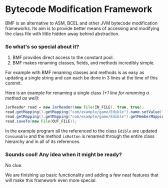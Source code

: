 # Bytecode Modification Framework

BMF is an alternative to ASM, BCEL and other JVM bytecode modification frameworks.
Its aim is to provide better means of accessing and modifying the class file with little hidden away behind abstraction.

### So what's so special about it?

1. BMF provides direct access to the constant pool. 
2. BMF makes renaming classes, fields, and methods incredibly simple.

For example with BMF renaming classes and methods is as easy as updating a single string and can each be done in 3 lines at the time of this commit. 

Here is an example for renaming a single class *(+1 line for renaming a method as well)*:
```java
JarReader read = new JarReader(new File(IN_FILE), true, true);
read.getMapping().getMapping("com/example/game/Edible").name.setValue("com/example/game/Consumable");
read.getMapping().getMapping("com/example/game/Edible").getMemberMapping("isRotten", "()Z").name.setValue("hasDecayed");
read.saveTo(new File(OUT_FILE));
```
In the example program all the referenced to the class `Edible` are updated `Consumable` and the method `isRotten` is renamed through the entire class hierarchy and in all of its references.

### Sounds cool! Any idea when it might be ready?

No clue. 

We are finishing up basic functionality and adding a few neat features that will make this framework even more special.

